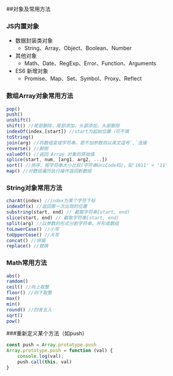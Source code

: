 ##对象及常用方法
### JS内置对象
 - 数据封装类对象 
   - String、Array、Object、Boolean、Number
 - 其他对象
   - Math、Date、RegExp、Error、Function、Arguments
 - ES6 新增对象
   - Promise、Map、Set、Symbol、Proxy、Reflect
### 数组Array对象常用方法
```js
pop() 
push() 
unshift() 
shift() //尾部删除，尾部添加，头部添加，头部删除 
indexOf(index,[start]) //start为起始位置（可不填 
toString() 
join(arg) //将数组变成字符串，若不加参数则以英文逗号`,`连接 
reverse() //颠倒 
valueOf() //返回 Array 对象的原始值
splice(start, num, [arg1, arg2, ...]) 
sort() //排序，按字符串大小比较(字符串UniCode码)，如'1011' < '11' 
map() //对数组遍历执行操作返回新数组 
```

### String对象常用方法
```js
charAt(index) //index为某个字符下标 
indexOf(x) //返回第一次出现的位置 
substring(start, end) // 截取字符串[start, end) 
slice(start, end) // 截取字符串[start, end) 
split(arg) //以参数的形式分割字符串，并形成数组 
toLowerCase() //小写 
toUpperCase() //大写 
concat() //拼接
replace() //替换
```

### Math常用方法
```js
abs() 
ramdom() 
ceil() //向上取整 
floor() //向下取整 
max() 
min() 
round() //四舍五入 
sqrt() 
pow()
```
###重新定义某个方法（如push）
```javascript
const push = Array.prototype.push
Array.prototype.push = function (val) {
    console.log(val);
    push.call(this, val)
}
```